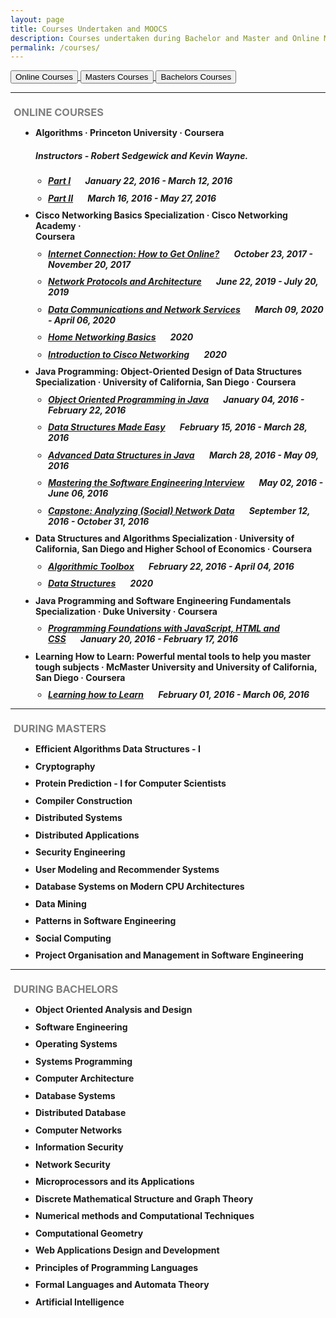 ```yaml
---
layout: page
title: Courses Undertaken and MOOCS
description: Courses undertaken during Bachelor and Master and Online MOOCS.
permalink: /courses/
---
```


<a href="#moocs">
	<button type="button" class="btn btn-success">Online Courses</button>
</a>
<a href="#during_masters">
	<button type="button" class="btn btn-warning">Masters Courses</button>
</a>
<a href="#during_bachelors">
	<button type="button" class="btn btn-danger">Bachelors Courses</button>
</a>

<hr class="horizontal-separator" />

<!-- Online Courses -->
<h3 id = "moocs" style="text-transform:uppercase;color:gray; margin-top:21px; margin-bottom:10.5px"><a href="#" style="color: #5CB85C; margin-right: 5px;"><span class="glyphicon glyphicon-triangle-top"></span></a>Online Courses</h3>
<section class="row">
	<div class="col-md-12">
		<ul style="padding-left: 40px; margin-bottom: 10.5px">
			<li>
				<h4 style="margin-top:10.5px; margin-bottom:10.5px">Algorithms &middot; Princeton University &middot; Coursera
					<span><h5>Instructors - Robert Sedgewick and Kevin Wayne.</h5></span>
				</h4>
			</li>
			<ul style="padding-left: 20px; margin-bottom: 10.5px">
				<li>
					<h5 style="margin-top:10.5px; margin-bottom:10.5px"><a href="https://www.coursera.org/learn/algorithms-part1" target="_blank">Part I</a>&nbsp;&nbsp;&nbsp;<a class="vertical-separators"><span class="glyphicon glyphicon-education vertical-separators-margins" style="color: grey;" title="This course provides no certificate"></span></a>&nbsp;&nbsp;&nbsp;<span class="glyphicon glyphicon-calendar" style="color: brown;"></span>&nbsp;January 22, 2016 - March 12, 2016&nbsp;<!-- a href="https://www.coursera.org/course/algs4partI"><span class="glyphicon glyphicon-info-sign" style="color: orange;" title="Course Homepage"></span></a --></h5>
				</li>
				<li>
					<h5 style="margin-top:10.5px; margin-bottom:10.5px"><a href="https://www.coursera.org/learn/algorithms-part2" target="_blank">Part II</a>&nbsp;&nbsp;&nbsp;<a class="vertical-separators"><span class="glyphicon glyphicon-education vertical-separators-margins" style="color: grey;" title="This course provides no certificate"></span></a>&nbsp;&nbsp;&nbsp;<span class="glyphicon glyphicon-calendar" style="color: brown;"></span>&nbsp;March 16, 2016 - May 27, 2016</h5>
				</li>
			</ul>
			<li>
				<h4 style="margin-top:10.5px; margin-bottom:5px">Cisco Networking Basics Specialization &middot; Cisco Networking Academy &middot; <br> Coursera &nbsp; <a href="https://www.coursera.org/specializations/networking-basics" title="Specialization Homepage" target="_blank"><span class="glyphicon glyphicon-info-sign" style="color: orange;"></span></a></h4>
			<ul style="padding-left: 20px; margin-bottom: 10.5px">
				<li>
					<h5 style="margin-top:10.5px; margin-bottom:10.5px"><a href="https://www.coursera.org/learn/internet-connection-how-to-get-online" title="Course Homepage" target="_blank">Internet Connection: How to Get Online?</a>&nbsp;&nbsp;&nbsp;<a class="vertical-separators" href="https://www.coursera.org/account/accomplishments/certificate/URLT93BB6HBF" title="Course certificate" target="_blank"><span class="glyphicon glyphicon-education vertical-separators-margins" style="color: green;"></span></a>&nbsp;&nbsp;&nbsp;<span class="glyphicon glyphicon-calendar" style="color: brown;"></span>&nbsp;October 23, 2017 - November 20, 2017</h5>
				</li>
				<li>
					<h5 style="margin-top:10.5px; margin-bottom:10.5px"><a href="https://www.coursera.org/learn/network-protocols-architecture" title="Course Homepage" target="_blank">Network Protocols and Architecture</a>&nbsp;&nbsp;&nbsp;<a class="vertical-separators" href="https://www.coursera.org/account/accomplishments/certificate/2RGHLGSPPCAT" title="Course certificate" target="_blank"><span class="glyphicon glyphicon-education vertical-separators-margins" style="color: green;"></span></a>&nbsp;&nbsp;&nbsp;<span class="glyphicon glyphicon-calendar" style="color: brown;"></span>&nbsp;June 22, 2019 - July 20, 2019</h5>
				</li>
				<li>
					<h5 style="margin-top:10.5px; margin-bottom:10.5px"><a href="https://www.coursera.org/learn/data-communication-network-services" title="Course Homepage" target="_blank">Data Communications and Network Services</a>&nbsp;&nbsp;&nbsp;<a class="vertical-separators" href="" title="Course certificate" target="_blank"><span class="glyphicon glyphicon-education vertical-separators-margins" style="color: green;"></span></a>&nbsp;&nbsp;&nbsp;<span class="glyphicon glyphicon-calendar" style="color: brown;"></span>&nbsp;March 09, 2020 - April 06, 2020</h5>
				</li>
				<li>
					<h5 style="margin-top:10.5px; margin-bottom:10.5px"><a href="https://www.coursera.org/learn/home-networking-basics" title="Course Homepage" target="_blank">Home Networking Basics</a>&nbsp;&nbsp;&nbsp;<a class="vertical-separators" title="Course certificate: On it's way" target="_blank"><span class="glyphicon glyphicon-education vertical-separators-margins" style="color: grey;"></span></a>&nbsp;&nbsp;&nbsp;<span class="glyphicon glyphicon-calendar" style="color: brown;"></span>&nbsp;2020</h5>
				</li>
				<li>
					<h5 style="margin-top:10.5px; margin-bottom:10.5px"><a href="https://www.coursera.org/learn/cisco-networking-introduction" title="Course Homepage" target="_blank">Introduction to Cisco Networking</a>&nbsp;&nbsp;&nbsp;<a class="vertical-separators" title="Course certificate: On it's way" target="_blank"><span class="glyphicon glyphicon-education vertical-separators-margins" style="color: grey;"></span></a>&nbsp;&nbsp;&nbsp;<span class="glyphicon glyphicon-calendar" style="color: brown;"></span>&nbsp;2020</h5>
				</li>
			</ul>
			</li>
			<li>
				<h4 style="margin-top:10.5px; margin-bottom:5px">Java Programming: Object-Oriented Design of Data Structures Specialization &middot; University of California, San Diego &middot; Coursera &nbsp; <a href="https://www.coursera.org/specializations/java-object-oriented" title="Specialization Homepage" target="_blank"><span class="glyphicon glyphicon-info-sign" style="color: orange;"></span></a></h4>
			<ul style="padding-left: 20px; margin-bottom: 10.5px">
				<li>
					<h5 style="margin-top:10.5px; margin-bottom:10.5px"><a href="https://www.coursera.org/learn/object-oriented-java" title="Course Homepage" target="_blank">Object Oriented Programming in Java</a>&nbsp;&nbsp;&nbsp;<a class="vertical-separators" href="https://www.coursera.org/account/accomplishments/certificate/7NKVA6WRPB9G" title="Course certificate" target="_blank"><span class="glyphicon glyphicon-education vertical-separators-margins" style="color: green;"></span></a>&nbsp;&nbsp;&nbsp;<span class="glyphicon glyphicon-calendar" style="color: brown;"></span>&nbsp;January 04, 2016 - February 22, 2016</h5>
				</li>
				<li>
					<h5 style="margin-top:10.5px; margin-bottom:10.5px"><a href="https://www.coursera.org/learn/data-structures-optimizing-performance" title="Course Homepage" target="_blank">Data Structures Made Easy</a>&nbsp;&nbsp;&nbsp;<a class="vertical-separators" href="https://www.coursera.org/account/accomplishments/certificate/DRZXVV4UG4K5" title="Course certificate" target="_blank"><span class="glyphicon glyphicon-education vertical-separators-margins" style="color: green;"></span></a>&nbsp;&nbsp;&nbsp;<span class="glyphicon glyphicon-calendar" style="color: brown;"></span>&nbsp;February 15, 2016 - March 28, 2016</h5>
				</li>
				<li>
					<h5 style="margin-top:10.5px; margin-bottom:10.5px"><a href="https://www.coursera.org/learn/advanced-data-structures" title="Course Homepage" target="_blank">Advanced Data Structures in Java</a>&nbsp;&nbsp;&nbsp;<a class="vertical-separators" href="https://www.coursera.org/account/accomplishments/certificate/XCFTURQSE4CP" title="Course certificate" target="_blank"><span class="glyphicon glyphicon-education vertical-separators-margins" style="color: green;"></span></a>&nbsp;&nbsp;&nbsp;<span class="glyphicon glyphicon-calendar" style="color: brown;"></span>&nbsp;March 28, 2016 - May 09, 2016</h5>
				</li>
				<li>
					<h5 style="margin-top:10.5px; margin-bottom:10.5px"><a href="https://www.coursera.org/learn/cs-tech-interview" title="Course Homepage" target="_blank">Mastering the Software Engineering Interview</a>&nbsp;&nbsp;&nbsp;<a class="vertical-separators" href="https://www.coursera.org/account/accomplishments/certificate/G7H49PVSB8AA" title="Course certificate" target="_blank"><span class="glyphicon glyphicon-education vertical-separators-margins" style="color: green;"></span></a>&nbsp;&nbsp;&nbsp;<span class="glyphicon glyphicon-calendar" style="color: brown;"></span>&nbsp;May 02, 2016 - June 06, 2016</h5>
				</li>
				<li>
					<h5 style="margin-top:10.5px; margin-bottom:10.5px"><a href="https://www.coursera.org/learn/intermediate-programming-capstone" title="Course Homepage" target="_blank">Capstone: Analyzing (Social) Network Data</a>&nbsp;&nbsp;&nbsp;<a class="vertical-separators" title="Course certificate: On it's way" target="_blank"><span class="glyphicon glyphicon-education vertical-separators-margins" style="color: grey;"></span></a>&nbsp;&nbsp;&nbsp;<span class="glyphicon glyphicon-calendar" style="color: brown;"></span>&nbsp;September 12, 2016 - October 31, 2016</h5>
				</li>
			</ul>
			</li>
			<li>
				<h4 style="margin-top:10.5px; margin-bottom:5px">Data Structures and Algorithms Specialization &middot; University of California, San Diego and Higher School of Economics &middot; Coursera &nbsp; <a href="https://www.coursera.org/specializations/data-structures-algorithms" title="Specialization Homepage" target="_blank"><span class="glyphicon glyphicon-info-sign" style="color: orange;"></span></a></h4>
			<ul style="padding-left: 20px; margin-bottom: 10.5px">
				<li>
					<h5 style="margin-top:10.5px; margin-bottom:10.5px"><a href="https://www.coursera.org/learn/algorithmic-toolbox" title="Course Homepage" target="_blank">Algorithmic Toolbox</a>&nbsp;&nbsp;&nbsp;<a class="vertical-separators" href="https://www.coursera.org/account/accomplishments/certificate/SXXQFP8XLP3E" title="Course certificate" target="_blank"><span class="glyphicon glyphicon-education vertical-separators-margins" style="color: green;"></span></a>&nbsp;&nbsp;&nbsp;<span class="glyphicon glyphicon-calendar" style="color: brown;"></span>&nbsp;February 22, 2016 - April 04, 2016</h5>
				</li>
				<li>
					<h5 style="margin-top:10.5px; margin-bottom:10.5px"><a href="https://www.coursera.org/learn/data-structures" title="Course Homepage" target="_blank">Data Structures</a>&nbsp;&nbsp;&nbsp;<a class="vertical-separators" title="Course certificate: On it's way" target="_blank"><span class="glyphicon glyphicon-education vertical-separators-margins" style="color: grey;"></span></a>&nbsp;&nbsp;&nbsp;<span class="glyphicon glyphicon-calendar" style="color: brown;"></span>&nbsp;2020</h5>
				</li>
			</ul>
			</li>
			<li>
				<h4 style="margin-top:10.5px; margin-bottom:5px">Java Programming and Software Engineering Fundamentals Specialization &middot; Duke University &middot; Coursera &nbsp; <a href="https://www.coursera.org/specializations/java-programming" title="Specialization Homepage" target="_blank"><span class="glyphicon glyphicon-info-sign" style="color: orange;"></span></a></h4>
			<ul style="padding-left: 20px; margin-bottom: 10.5px">
				<li>
					<h5 style="margin-top:10.5px; margin-bottom:10.5px"><a href="https://www.coursera.org/learn/duke-programming-web" title="Course Homepage" target="_blank">Programming Foundations with JavaScript, HTML and CSS</a>&nbsp;&nbsp;&nbsp;<a class="vertical-separators" href="https://www.coursera.org/account/accomplishments/certificate/LPMSYFUYC9RD" title="Course certificate" target="_blank"><span class="glyphicon glyphicon-education vertical-separators-margins" style="color: green;"></span></a>&nbsp;&nbsp;&nbsp;<span class="glyphicon glyphicon-calendar" style="color: brown;"></span>&nbsp;January 20, 2016 - February 17, 2016</h5>
				</li>
			</ul>
			</li>
			<li>
				<h4 style="margin-top:10.5px; margin-bottom:5px">Learning How to Learn: Powerful mental tools to help you master tough subjects &middot; McMaster University and University of California, San Diego &middot; Coursera &nbsp;</h4>
			<ul style="padding-left: 20px; margin-bottom: 10.5px">
				<li>
					<h5 style="margin-top:10.5px; margin-bottom:10.5px"><a href="https://www.coursera.org/learn/learning-how-to-learn/" title="Course Homepage" target="_blank">Learning how to Learn</a>&nbsp;&nbsp;&nbsp;<a class="vertical-separators" href="https://www.coursera.org/account/accomplishments/certificate/6N9XW7RLCB7K" title="Course certificate" target="_blank"><span class="glyphicon glyphicon-education vertical-separators-margins" style="color: green;"></span></a>&nbsp;&nbsp;&nbsp;<span class="glyphicon glyphicon-calendar" style="color: brown;"></span>&nbsp;February 01, 2016 - March 06, 2016</h5>
				</li>
			</ul>
			</li>
		</ul>
	</div>
</section>

<hr class="horizontal-separator" />

<!-- Masters Courses -->
<h3 id = "during_masters" style="text-transform:uppercase;color:gray; margin-top:21px; margin-bottom:10.5px"><a href="#" style="color: #f0ad4e; margin-right: 5px;"><span class="glyphicon glyphicon-triangle-top"></span></a>During Masters</h3>
<section class="row">
	<div class="col-md-12">
		<ul style="padding-left: 40px; margin-bottom: 10.5px">
			<li><h4 style="margin-top:10.5px; margin-bottom:10.5px">Efficient Algorithms Data Structures - I</h4></li>
			<li><h4 style="margin-top:10.5px; margin-bottom:10.5px">Cryptography</h4></li>
			<li><h4 style="margin-top:10.5px; margin-bottom:10.5px">Protein Prediction - I for Computer Scientists</h4></li>
			<li><h4 style="margin-top:10.5px; margin-bottom:10.5px">Compiler Construction</h4></li>
			<li><h4 style="margin-top:10.5px; margin-bottom:10.5px">Distributed Systems</h4></li>
			<li><h4 style="margin-top:10.5px; margin-bottom:10.5px">Distributed Applications</h4></li>
			<li><h4 style="margin-top:10.5px; margin-bottom:10.5px">Security Engineering</h4></li>
			<li><h4 style="margin-top:10.5px; margin-bottom:10.5px">User Modeling and Recommender Systems</h4></li>
			<li><h4 style="margin-top:10.5px; margin-bottom:10.5px">Database Systems on Modern CPU Architectures</h4></li>
			<li><h4 style="margin-top:10.5px; margin-bottom:10.5px">Data Mining</h4></li>
			<li><h4 style="margin-top:10.5px; margin-bottom:10.5px">Patterns in Software Engineering</h4></li>
			<li><h4 style="margin-top:10.5px; margin-bottom:10.5px">Social Computing</h4></li>
			<li><h4 style="margin-top:10.5px; margin-bottom:10.5px">Project Organisation and Management in Software Engineering</h4></li>
		</ul>
	</div>
</section>

<hr class="horizontal-separator" />

<!-- Bachelor Courses -->
<h3 id = "during_bachelors" style="text-transform:uppercase;color:gray; margin-top:21px; margin-bottom:10.5px"><a href="#" style="color: #d9534f; margin-right: 5px;"><span class="glyphicon glyphicon-triangle-top"></span></a>During Bachelors</h3>
<section class="row">
	<div class="col-md-12">
		<ul style="padding-left: 40px; margin-bottom: 10.5px">
			<li><h4 style="margin-top:10.5px; margin-bottom:10.5px">Object Oriented Analysis and Design</h4></li>
			<li><h4 style="margin-top:10.5px; margin-bottom:10.5px">Software Engineering</h4></li>
			<li><h4 style="margin-top:10.5px; margin-bottom:10.5px">Operating Systems</h4></li>
			<li><h4 style="margin-top:10.5px; margin-bottom:10.5px">Systems Programming</h4></li>
			<li><h4 style="margin-top:10.5px; margin-bottom:10.5px">Computer Architecture</h4></li>
			<li><h4 style="margin-top:10.5px; margin-bottom:10.5px">Database Systems</h4></li>
			<li><h4 style="margin-top:10.5px; margin-bottom:10.5px">Distributed Database</h4></li>
			<li><h4 style="margin-top:10.5px; margin-bottom:10.5px">Computer Networks</h4></li>
			<li><h4 style="margin-top:10.5px; margin-bottom:10.5px">Information Security</h4></li>
			<li><h4 style="margin-top:10.5px; margin-bottom:10.5px">Network Security</h4></li>
			<li><h4 style="margin-top:10.5px; margin-bottom:10.5px">Microprocessors and its Applications</h4></li>
			<li><h4 style="margin-top:10.5px; margin-bottom:10.5px">Discrete Mathematical Structure and Graph Theory</h4></li>
			<li><h4 style="margin-top:10.5px; margin-bottom:10.5px">Numerical methods and Computational Techniques</h4></li>
			<li><h4 style="margin-top:10.5px; margin-bottom:10.5px">Computational Geometry</h4></li>
			<li><h4 style="margin-top:10.5px; margin-bottom:10.5px">Web Applications Design and Development</h4></li>
			<li><h4 style="margin-top:10.5px; margin-bottom:10.5px">Principles of Programming Languages</h4></li>
			<li><h4 style="margin-top:10.5px; margin-bottom:10.5px">Formal Languages and Automata Theory</h4></li>
			<li><h4 style="margin-top:10.5px; margin-bottom:10.5px">Artificial Intelligence</h4></li>
		</ul>
	</div>
</section>
